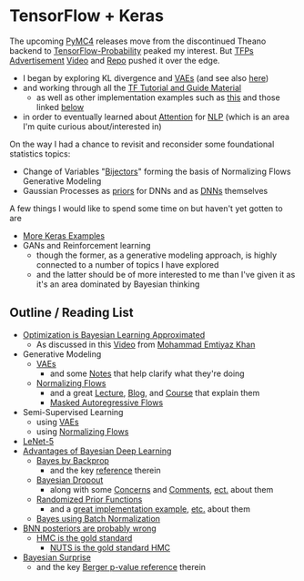 
# TensorFlow + Keras

The upcoming [PyMC4](https://pypi.org/project/pymc4/) releases
move from the discontinued Theano backend to
[TensorFlow-Probability](https://www.tensorflow.org/probability) 
peaked my interest.
But [TFPs](https://github.com/tensorflow/probability)
[Advertisement](https://medium.com/tensorflow/regression-with-probabilistic-layers-in-tensorflow-probability-e46ff5d37baf)
[Video](https://www.youtube.com/watch?v=BrwKURU-wpk)
and [Repo](https://github.com/tensorflow/probability/blob/master/tensorflow_probability/examples/jupyter_notebooks/Probabilistic_Layers_Regression.ipynb)
pushed it over the edge.

- I began by exploring KL divergence and [VAEs](https://github.com/tensorflow/probability/blob/master/tensorflow_probability/examples/vae.py)
(and see also [here](https://medium.com/tensorflow/variational-autoencoders-with-tensorflow-probability-layers-d06c658931b7))
- and working through all the [TF Tutorial and Guide Material](https://www.tensorflow.org/overview)
  - as well as other implementation examples such as [this](http://krasserm.github.io/2019/03/14/bayesian-neural-networks/)
  and those linked [below](README.md#outline--reading-list)
- in order to eventually learned about [Attention](https://www.tensorflow.org/tutorials/text/nmt_with_attention) for [NLP](https://www.youtube.com/watch?v=S27pHKBEp30) (which is an area I'm quite curious about/interested in)

On the way I had a chance to revisit and reconsider some foundational statistics topics: 
- Change of Variables "[Bijectors](https://www.tensorflow.org/probability/api_docs/python/tfp/bijectors/Bijector)" 
  forming the basis of Normalizing Flows Generative Modeling 
- Gaussian Processes as [priors](https://slideslive.com/38922672/invited-talk-functional-variational-bayesian-neural-networks?ref=account-folder-43024-folders) for DNNs and as [DNNs](https://twitter.com/EmtiyazKhan/status/1260842226822680576) themselves


A few things I would like to spend some time on but haven't yet gotten to are
- [More Keras Examples](https://github.com/keras-team/keras/tree/master/examples)
- GANs and Reinforcement learning
  - though the former, as a generative modeling approach, is highly connected to a number of topics I have explored
  - and the latter should be of more interested to me than I've given it as it's an area dominated by Bayesian thinking


## Outline / Reading List

- [Optimization is Bayesian Learning Approximated](https://arxiv.org/abs/1906.02506)
  - As discussed in this [Video](https://slideslive.com/38923183/deep-learning-with-bayesian-principles) from [Mohammad Emtiyaz Khan](https://emtiyaz.github.io/)
- Generative Modeling
  - [VAEs](https://arxiv.org/abs/1312.6114)
    - and some [Notes](https://deepgenerativemodels.github.io/notes/index.html) that help clarify what they're doing
  - [Normalizing Flows](https://arxiv.org/abs/1908.09257)
    - and a great [Lecture](https://www.youtube.com/watch?v=3KUvxIOJD0k), [Blog](https://blog.evjang.com/2018/01/nf1.html), and [Course](https://deepgenerativemodels.github.io/notes/flow/) that explain them
    - [Masked Autoregressive Flows](https://arxiv.org/abs/1705.07057)
- Semi-Supervised Learning
  - using [VAEs](https://arxiv.org/abs/1406.5298)
  - using [Normalizing Flows](https://arxiv.org/abs/1912.13025)
- [LeNet-5](http://yann.lecun.com/exdb/lenet/)
- [Advantages of Bayesian Deep Learning](https://arxiv.org/abs/2001.10995)
  - [Bayes by Backprop](https://arxiv.org/abs/1505.05424)
    - and the key [reference](https://papers.nips.cc/paper/4329-practical-variational-inference-for-neural-networks) therein
  - [Bayesian Dropout](https://arxiv.org/abs/1506.02142)
    - along with some [Concerns](https://www.semanticscholar.org/paper/Risk-versus-Uncertainty-in-Deep-Learning-%3A-Bayes-%2C-Osband/dde4b95be20a160253a6cc9ecd75492a13d60c10) and [Comments](https://www.reddit.com/r/MachineLearning/comments/7bm4b2/d_what_is_the_current_state_of_dropout_as/),
    [ect.](https://www.reddit.com/r/MachineLearning/comments/8w0v9m/d_ian_osband_dropout_posteriors_give_bad/) about them
  - [Randomized Prior Functions](https://arxiv.org/abs/1806.03335)
    - and a [great implementation example](https://gdmarmerola.github.io/intro-randomized-prior-functions/), [etc.](https://gdmarmerola.github.io/risk-and-uncertainty-deep-learning/) about them
  - [Bayes using Batch Normalization](https://arxiv.org/abs/1802.06455)
- [BNN posteriors are probably wrong](https://arxiv.org/abs/1906.09686)
  - [HMC is the gold standard](https://arxiv.org/abs/1701.02434)
    - [NUTS is the gold standard HMC](https://arxiv.org/abs/1111.4246)
- [Bayesian Surprise](https://www.sciencedirect.com/science/article/abs/pii/S0378375802002823)
  - and the key [Berger p-value reference](https://www.jstor.org/stable/2685531) therein